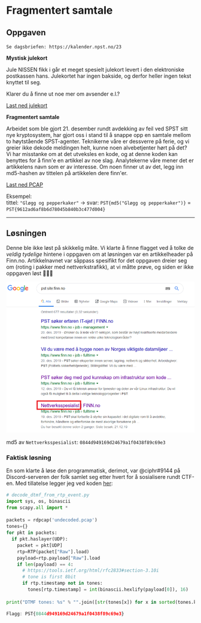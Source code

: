 # Fragmentert samtale

## Oppgaven

    Se dagsbriefen: https://kalender.npst.no/23

<p><strong>Mystisk julekort</strong></p><p>Jule NISSEN fikk i går et meget spesielt julekort levert i den elektroniske postkassen hans. Julekortet har ingen bakside, og derfor heller ingen tekst knyttet til seg. </p><p>Klarer du å finne ut noe mer om avsender e.l.?</p><p><a href="./assets/30.png">Last ned julekort</a></p><p><strong>Fragmentert samtale</strong></p><p>Arbeidet som ble gjort 21. desember rundt avdekking av feil ved SPST sitt nye kryptosystem, har gjort oss i stand til å snappe opp en samtale mellom to høytstående SPST-agenter. Teknikerne våre er dessverre på ferie, og vi greier ikke dekode meldingen helt, kunne noen alvebetjenter hørt på det?<br>Vi har misstanke om at det utveksles en kode, og at denne koden kan benyttes for å finn'e en artikkel av noe slag. Analytekerne våre mener det er artikkelens navn som er av interesse. Om noen finner ut av det, legg inn md5-hashen av tittelen på artikkelen dere finn'er.</p><p><a href="./assets/finn_koden.zip">Last ned PCAP</a></p><p>Eksempel:<br>tittel: <code>"Gløgg og pepperkaker"</code> → svar: <code>PST{md5("Gløgg og pepperkaker")}</code> = <code>PST{9612ad6af8b6d78045b840b3c477d004}</code></p>

---

## Løsningen

Denne ble ikke løst på skikkelig måte. Vi klarte å finne flagget ved å tolke de _veldig tydelige_ hintene i oppgaven om at løsningen var en artikkelheader på Finn.no. Artikkelnavnet var såppass spesifikt for det oppgaven dreier seg om (roting i pakker med nettverkstrafikk), at vi måtte prøve, og siden er ikke oppgaven løst 🙈🙈🙈

![./assets/screen1](./assets/screen1.png)

md5 av `Nettverksspesialist`: `0844d949169d24679a1f0438f89c69e3`

### Faktisk løsning

En som klarte å løse den programmatisk, derimot, var @ciphr#9144 på Discord-serveren der folk samlet seg etter hvert for å sosialisere rundt CTF-en. Med tillatelse legger jeg ved koden [her](./assets/decode_dtmf_from_rtp_event.py.py):

```python
# decode_dtmf_from_rtp_event.py
import sys, os, binascii
from scapy.all import *

packets = rdpcap('undecoded.pcap')
tones={}
for pkt in packets:
  if pkt.haslayer(UDP):
    packet = pkt[UDP]
    rtp=RTP(packet["Raw"].load)
    payload=rtp.payload["Raw"].load
    if len(payload) == 4:
      # https://tools.ietf.org/html/rfc2833#section-3.10i
      # tone is first 8bit
      if rtp.timestamp not in tones:
        tones[rtp.timestamp] = int(binascii.hexlify(payload[0]), 16)

print("DTMF tones: %s" % "".join([str(tones[x]) for x in sorted(tones.keys())]))
```

```javascript
Flagg: PST{0844d949169d24679a1f0438f89c69e3}
```
